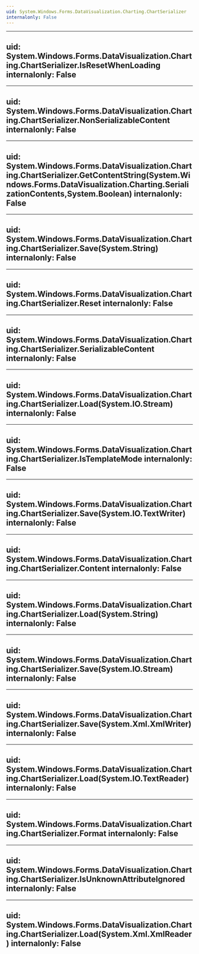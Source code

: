 ```yaml
---
uid: System.Windows.Forms.DataVisualization.Charting.ChartSerializer
internalonly: False
---
```


---
uid: System.Windows.Forms.DataVisualization.Charting.ChartSerializer.IsResetWhenLoading
internalonly: False
---

---
uid: System.Windows.Forms.DataVisualization.Charting.ChartSerializer.NonSerializableContent
internalonly: False
---

---
uid: System.Windows.Forms.DataVisualization.Charting.ChartSerializer.GetContentString(System.Windows.Forms.DataVisualization.Charting.SerializationContents,System.Boolean)
internalonly: False
---

---
uid: System.Windows.Forms.DataVisualization.Charting.ChartSerializer.Save(System.String)
internalonly: False
---

---
uid: System.Windows.Forms.DataVisualization.Charting.ChartSerializer.Reset
internalonly: False
---

---
uid: System.Windows.Forms.DataVisualization.Charting.ChartSerializer.SerializableContent
internalonly: False
---

---
uid: System.Windows.Forms.DataVisualization.Charting.ChartSerializer.Load(System.IO.Stream)
internalonly: False
---

---
uid: System.Windows.Forms.DataVisualization.Charting.ChartSerializer.IsTemplateMode
internalonly: False
---

---
uid: System.Windows.Forms.DataVisualization.Charting.ChartSerializer.Save(System.IO.TextWriter)
internalonly: False
---

---
uid: System.Windows.Forms.DataVisualization.Charting.ChartSerializer.Content
internalonly: False
---

---
uid: System.Windows.Forms.DataVisualization.Charting.ChartSerializer.Load(System.String)
internalonly: False
---

---
uid: System.Windows.Forms.DataVisualization.Charting.ChartSerializer.Save(System.IO.Stream)
internalonly: False
---

---
uid: System.Windows.Forms.DataVisualization.Charting.ChartSerializer.Save(System.Xml.XmlWriter)
internalonly: False
---

---
uid: System.Windows.Forms.DataVisualization.Charting.ChartSerializer.Load(System.IO.TextReader)
internalonly: False
---

---
uid: System.Windows.Forms.DataVisualization.Charting.ChartSerializer.Format
internalonly: False
---

---
uid: System.Windows.Forms.DataVisualization.Charting.ChartSerializer.IsUnknownAttributeIgnored
internalonly: False
---

---
uid: System.Windows.Forms.DataVisualization.Charting.ChartSerializer.Load(System.Xml.XmlReader)
internalonly: False
---
